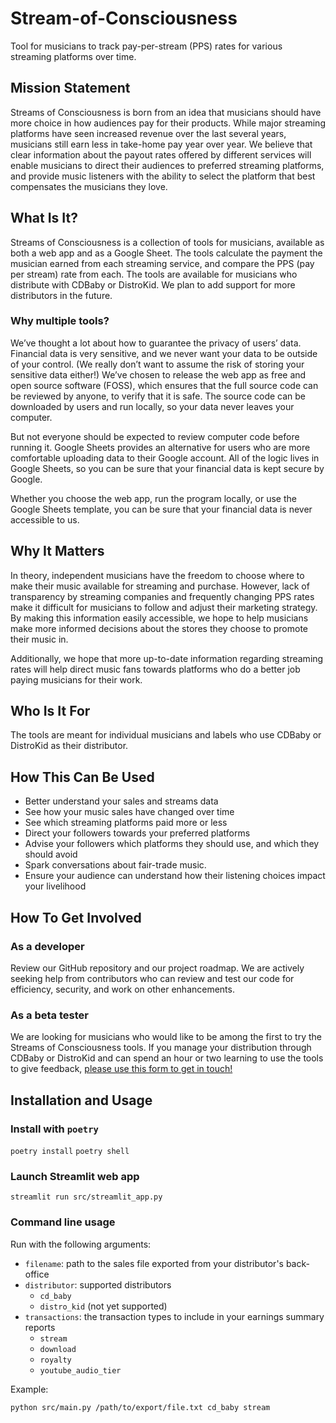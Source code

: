 # Stream-of-Consciousness
Tool for musicians to track pay-per-stream (PPS) rates for various streaming platforms over time.

## Mission Statement
Streams of Consciousness is born from an idea that musicians should have more choice in how audiences pay for their products. While major streaming platforms have seen increased revenue over the last several years, musicians still earn less in take-home pay year over year. We believe that clear information about the payout rates offered by different services will enable musicians to direct their audiences to preferred streaming platforms, and provide music listeners with the ability to select the platform that best compensates the musicians they love.

## What Is It?
Streams of Consciousness is a collection of tools for musicians, available as both a web app and as a Google Sheet. The tools calculate the payment the musician earned from each streaming service, and compare the PPS (pay per stream) rate from each. The tools are available for musicians who distribute with CDBaby or DistroKid. We plan to add support for more distributors in the future.

### Why multiple tools?
We’ve thought a lot about how to guarantee the privacy of users’ data. Financial data is very sensitive, and we never want your data to be outside of your control. (We really don’t want to assume the risk of storing your sensitive data either!) We’ve chosen to release the web app as free and open source software (FOSS), which ensures that the full source code can be reviewed by anyone, to verify that it is safe. The source code can be downloaded by users and run locally, so your data never leaves your computer.  
  
But not everyone should be expected to review computer code before running it. Google Sheets provides an alternative for users who are more comfortable uploading data to their Google account. All of the logic lives in Google Sheets, so you can be sure that your financial data is kept secure by Google.  
  
Whether you choose the web app, run the program locally, or use the Google Sheets template, you can be sure that your financial data is never accessible to us.  

## Why It Matters
In theory, independent musicians have the freedom to choose where to make their music available for streaming and purchase. However, lack of transparency by streaming companies and frequently changing PPS rates make it difficult for musicians to follow and adjust their marketing strategy. By making this information easily accessible, we hope to help musicians make more informed decisions about the stores they choose to promote their music in.  
  
Additionally, we hope that more up-to-date information regarding streaming rates will help direct music fans towards platforms who do a better job paying musicians for their work.  

## Who Is It For
The tools are meant for individual musicians and labels who use CDBaby or DistroKid as their distributor.

## How This Can Be Used
- Better understand your sales and streams data
- See how your music sales have changed over time
- See which streaming platforms paid more or less
- Direct your followers towards your preferred platforms
- Advise your followers which platforms they should use, and which they should avoid
- Spark conversations about fair-trade music. 
- Ensure your audience can understand how their listening choices impact your livelihood

## How To Get Involved
### As a developer
Review our GitHub repository and our project roadmap. We are actively seeking help from contributors who can review and test our code for efficiency, security, and work on other enhancements.

### As a beta tester
We are looking for musicians who would like to be among the first to try the Streams of Consciousness tools. If you manage your distribution through CDBaby or DistroKid and can spend an hour or two learning to use the tools to give feedback, [please use this form to get in touch!](https://forms.gle/DUCwfQdfzV9fD7Q8A)


## Installation and Usage
### Install with `poetry`
`poetry install`
`poetry shell`

### Launch Streamlit web app
`streamlit run src/streamlit_app.py`

### Command line usage
Run with the following arguments:

- `filename`: path to the sales file exported from your distributor's back-office
- `distributor`: supported distributors
  - `cd_baby`
  - `distro_kid` (not yet supported)
- `transactions`: the transaction types to include in your earnings summary reports
  - `stream`
  - `download`
  - `royalty`
  - `youtube_audio_tier`
  
Example:
```
python src/main.py /path/to/export/file.txt cd_baby stream
```
